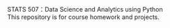 STATS 507：Data Science and Analytics using Python\
This repository is for course homework and projects.
